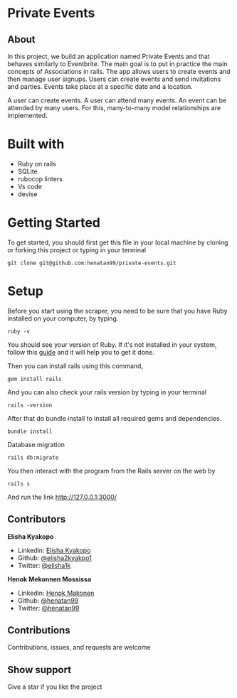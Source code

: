 # Private Events 

## About 

In this project, we build an application named Private Events and that behaves similarly to Eventbrite. The main goal is to put in practice the main concepts of Associations in rails. The app allows users to create events and then manage user signups. Users can create events and send invitations and parties. Events take place at a specific date and a location.

A user can create events. A user can attend many events. An event can be attended by many users. For this, many-to-many model relationships are implemented.


# Built with

* Ruby on rails
* SQLite
* rubocop linters
* Vs code
* devise 

# Getting Started 
To get started, you should first get this file in your local machine by cloning or forking this project or typing in your terminal

```
git clone git@github.com:henatan99/private-events.git
```
# Setup  
Before you start using the scraper, you need to be sure that you have Ruby installed on your computer, by typing.

```
ruby -v
```

You should see your version of Ruby.
If it's not installed in your system, follow this [guide](https://www.ruby-lang.org/en/documentation/installation/) and it will help you to get it done.

Then you can install rails using this command,

```
gem install rails
```
And you can also check your rails version by typing in your terminal

```
rails -version
```

After that do bundle install to install all required gems and dependencies. 
```
bundle install
```
Database migration

```
rails db:migrate
```

You then interact with the program from the Rails server on the web by 

```
rails s
```

And run the link http://127.0.0.1:3000/

## Contributors
**Elisha Kyakopo**
- Linkedin: [Elisha Kyakopo](https://www.linkedin.com/in/elisha-kyakopo/)
- Github: [@elisha2kyakpo1](https://github.com/elisha2kyakpo1)
- Twitter: [@elisha1k](https://twitter.com/Elisha1k)

**Henok Mekonnen Mossissa**
- Linkedin: [Henok Makonen](https://www.linkedin.com/in/henok-mekonnen-2a251613/)
- Github: [@henatan99](https://github.com/henatan99)
- Twitter: [@henatan99](https://twitter.com/henatan99)


## Contributions 

Contributions, issues, and requests are welcome

## Show support

Give a star if you like the project
